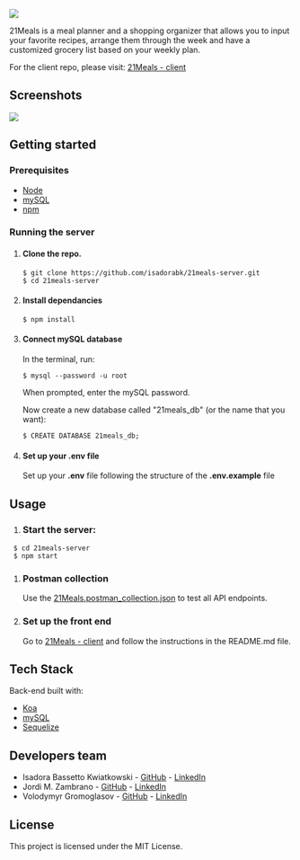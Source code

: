 ![](https://user-images.githubusercontent.com/35597953/44659838-df236f80-aa05-11e8-86c8-7a4e1f8d8e49.png)



21Meals is a meal planner and a shopping organizer that allows you to input your favorite recipes, arrange them through the week and have a customized grocery list based on your weekly plan.

For the client repo, please visit: [21Meals - client](https://github.com/isadorabk/21meals-client)




## Screenshots

![](https://user-images.githubusercontent.com/35597953/44659842-e34f8d00-aa05-11e8-8f6e-dcf432928d0f.png)




## Getting started

### Prerequisites

- [Node](https://nodejs.org/en/)
- [mySQL](https://www.mysql.com/)
- [npm](https://www.npmjs.com/)




### Running the server

1. #### Clone the repo.

   ```
   $ git clone https://github.com/isadorabk/21meals-server.git  
   $ cd 21meals-server
   ```

2. #### Install dependancies

   ```
   $ npm install
   ```

3. #### Connect mySQL database

   In the terminal, run:

   ```
   $ mysql --password -u root
   ```



   When prompted, enter the mySQL password.



   Now create a new database called "21meals_db" (or the name that you want):

   ```
   $ CREATE DATABASE 21meals_db;
   ```

4. #### Set up your .env file

   Set up your **.env** file following the structure of the **.env.example** file




## Usage

1. ### Start the server:

```
 $ cd 21meals-server  
 $ npm start
```



1. ### Postman collection

   Use the [21Meals.postman_collection.json](https://github.com/isadorabk/21meals-server/blob/develop/_docs/21meals.postman_collection.json) to test all API endpoints.


1. ### Set up the front end

   Go to [21Meals - client](https://github.com/isadorabk/21meals-client) and follow the instructions in the README.md file.



## Tech Stack

Back-end built with:

- [Koa](https://koajs.com/)
- [mySQL](https://www.mysql.com/)
- [Sequelize](http://docs.sequelizejs.com/)




## Developers team

- Isadora Bassetto Kwiatkowski - [GitHub](https://github.com/isadorabk) - [LinkedIn](https://www.linkedin.com/in/isadora-bassetto-kwiatkowski/)
- Jordi M. Zambrano - [GitHub](https://github.com/nickschoey) - [LinkedIn](https://www.linkedin.com/in/jordi-zambrano/)
- Volodymyr Gromoglasov - [GitHub](https://github.com/gromoglasov) - [LinkedIn](https://www.linkedin.com/in/gromoglasov/)




## License

This project is licensed under the MIT License.
